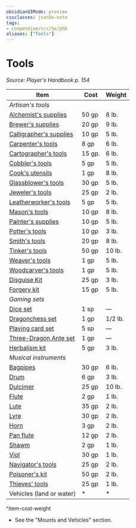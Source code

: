 ```yaml
---
obsidianUIMode: preview
cssclasses: json5e-note
tags:
- compendium/src/5e/phb
aliases: ["Tools"]
---
```

# Tools
*Source: Player's Handbook p. 154* 

| Item | Cost | Weight |
|------|------|--------|
| *Artisan's tools* |  |  |
| [Alchemist's supplies](/3-Mechanics/CLI/items/alchemists-supplies.md) | 50 gp | 8 lb. |
| [Brewer's supplies](/3-Mechanics/CLI/items/brewers-supplies.md) | 20 gp | 9 lb. |
| [Calligrapher's supplies](/3-Mechanics/CLI/items/calligraphers-supplies.md) | 10 gp | 5 lb. |
| [Carpenter's tools](/3-Mechanics/CLI/items/carpenters-tools.md) | 8 gp | 6 lb. |
| [Cartographer's tools](/3-Mechanics/CLI/items/cartographers-tools.md) | 15 gp. | 6 lb. |
| [Cobbler's tools](/3-Mechanics/CLI/items/cobblers-tools.md) | 5 gp | 5 lb. |
| [Cook's utensils](/3-Mechanics/CLI/items/cooks-utensils.md) | 1 gp | 8 lb. |
| [Glassblower's tools](/3-Mechanics/CLI/items/glassblowers-tools.md) | 30 gp | 5 lb. |
| [Jeweler's tools](/3-Mechanics/CLI/items/jewelers-tools.md) | 25 gp | 2 lb. |
| [Leatherworker's tools](/3-Mechanics/CLI/items/leatherworkers-tools.md) | 5 gp | 5 lb. |
| [Mason's tools](/3-Mechanics/CLI/items/masons-tools.md) | 10 gp | 8 lb. |
| [Painter's supplies](/3-Mechanics/CLI/items/painters-supplies.md) | 10 gp | 5 lb. |
| [Potter's tools](/3-Mechanics/CLI/items/potters-tools.md) | 10 gp | 3 lb. |
| [Smith's tools](/3-Mechanics/CLI/items/smiths-tools.md) | 20 gp | 8 lb. |
| [Tinker's tools](/3-Mechanics/CLI/items/tinkers-tools.md) | 50 gp | 10 lb. |
| [Weaver's tools](/3-Mechanics/CLI/items/weavers-tools.md) | 1 gp | 5 lb. |
| [Woodcarver's tools](/3-Mechanics/CLI/items/woodcarvers-tools.md) | 1 gp | 5 lb. |
| [Disguise Kit](/3-Mechanics/CLI/items/disguise-kit.md) | 25 gp | 3 lb. |
| [Forgery kit](/3-Mechanics/CLI/items/forgery-kit.md) | 15 gp | 5 lb. |
| *Gaming sets* |  |  |
| [Dice set](/3-Mechanics/CLI/items/dice-set.md) | 1 sp | — |
| [Dragonchess set](/3-Mechanics/CLI/items/dragonchess-set.md) | 1 gp | 1/2 lb. |
| [Playing card set](/3-Mechanics/CLI/items/playing-card-set.md) | 5 sp | — |
| [Three-Dragon Ante set](/3-Mechanics/CLI/items/three-dragon-ante-set.md) | 1 gp | — |
| [Herbalism kit](/3-Mechanics/CLI/items/herbalism-kit.md) | 5 gp | 3 lb. |
| *Musical instruments* |  |  |
| [Bagpipes](/3-Mechanics/CLI/items/bagpipes.md) | 30 gp | 6 lb. |
| [Drum](/3-Mechanics/CLI/items/drum.md) | 6 gp | 3 lb. |
| [Dulcimer](/3-Mechanics/CLI/items/dulcimer.md) | 25 gp | 10 lb. |
| [Flute](/3-Mechanics/CLI/items/flute.md) | 2 gp | 1 lb. |
| [Lute](/3-Mechanics/CLI/items/lute.md) | 35 gp | 2 lb. |
| [Lyre](/3-Mechanics/CLI/items/lyre.md) | 30 gp | 2 lb. |
| [Horn](/3-Mechanics/CLI/items/horn.md) | 3 gp | 2 lb. |
| [Pan flute](/3-Mechanics/CLI/items/pan-flute.md) | 12 gp | 2 lb. |
| [Shawm](/3-Mechanics/CLI/items/shawm.md) | 2 gp | 1 lb. |
| [Viol](/3-Mechanics/CLI/items/viol.md) | 30 gp | 1 lb. |
| [Navigator's tools](/3-Mechanics/CLI/items/navigators-tools.md) | 25 gp | 2 lb. |
| [Poisoner's kit](/3-Mechanics/CLI/items/poisoners-kit.md) | 50 gp | 2 lb. |
| [Thieves' tools](/3-Mechanics/CLI/items/thieves-tools.md) | 25 gp | 1 lb. |
| Vehicles (land or water) | * | * |
^item-cost-weight

* See the "Mounts and Vehicles" section.